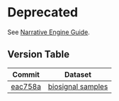 # Deprecated

See [Narrative Engine Guide](narrative_engine_GUIDE.md).

## Version Table

| Commit | Dataset |
| --- | --- |
| [eac758a](https://github.com/search?q=eac758a06df7a5e1db89b510d690d415a2536d46) | [biosignal samples](../data/biosignals/README.md) |
